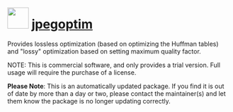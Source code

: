 # <img src="https://rawcdn.githack.com/virtualex-itv/chocolatey-packages/0743cb7f96af613811399e9081be98a1b2a11e8c/icons/jpegoptim.png" width="48" height="48"/> [jpegoptim](https://community.chocolatey.org/packages/jpegoptim)

Provides lossless optimization (based on optimizing the Huffman tables) and "lossy" optimization based on setting maximum quality factor.

NOTE: This is commercial software, and only provides a trial version. Full usage will require the purchase of a license.

**Please Note**: This is an automatically updated package. If you find it is out of date by more than a day or two, please contact the maintainer(s) and let them know the package is no longer updating correctly.
